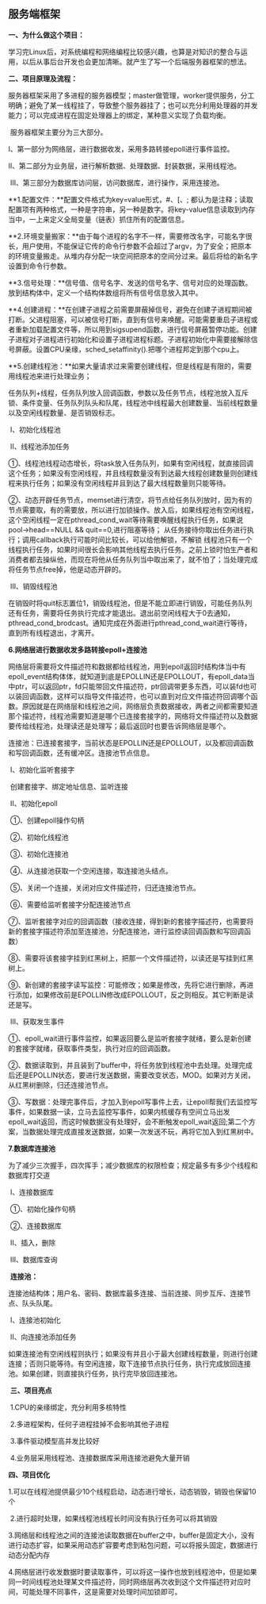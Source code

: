 ## 服务端框架

**一、为什么做这个项目：**

​		学习完Linux后，对系统编程和网络编程比较感兴趣，也算是对知识的整合与运用，以后从事后台开发也会更加清晰。就产生了写一个后端服务器框架的想法。

**二、项目原理及流程：**

​		服务器框架采用了多进程的服务器模型；master做管理，worker提供服务，分工明确；避免了某一线程挂了，导致整个服务器挂了；也可以充分利用处理器的并发能力；可以完成进程在固定处理器上的绑定，某种意义实现了负载均衡。

​		服务器框架主要分为三大部分。

​		Ⅰ、第一部分为网络层，进行数据收发，采用多路转接epoll进行事件监控。

​		Ⅱ、第二部分为业务层，进行解析数据、处理数据、封装数据，采用线程池。

​		Ⅲ、第三部分为数据库访问层，访问数据库，进行操作，采用连接池。

**1.配置文件：**配置文件格式为key=value形式，#、[、; 都认为是注释；读取配置项有两种格式，一种是字符串，另一种是数字。将key-value信息读取到内存当中，一上来定义全局变量（链表）抓住所有的配置信息。

**2.环境变量搬家：**由于每个进程的名字不一样，需要修改名字，可能名字很长，用户使用，不能保证它传的命令行参数不会超过了argv，为了安全；把原本的环境变量搬走。从堆内存分配一块空间把原本的空间分过来。最后将给的新名字设置到命令行参数。

**3.信号处理：**信号值、信号名字、发送的信号名字、信号对应的处理函数。放到结构体中，定义一个结构体数组将所有信号信息放入其中。

**4.创建进程：**在创建子进程之前需要屏蔽掉信号，避免在创建子进程期间被打断。父进程阻塞，可以被信号打断，直到有信号来唤醒。可能需要重启子进程或者重新加载配置文件等，所以用到sigsupend函数，进行信号屏蔽暂停功能。创建子进程对子进程进行初始化和设置子进程进程标题。子进程初始化中需要接解除信号屏蔽。设置CPU亲缘，sched_setaffinity().把哪个进程邦定到那个cpu上。

**5.创建线程池：**如果大量请求过来需要创建线程，但是线程是有限的，需要用线程池来进行处理业务；

任务队列+线程，任务队列放入回调函数，参数以及任务节点，线程池放入互斥锁、条件变量、任务队列队头和队尾，线程池中线程最大创建数量、当前线程数量以及空闲线程数量、是否销毁标志。

​	Ⅰ、初始化线程池

​	Ⅱ、线程池添加任务

​		①、线程池线程动态增长，将task放入任务队列，如果有空闲线程，就直接回调这个任务；如果没有空闲线程，并且线程数量没有到达最大线程创建数量则创建线程来执行任务；如果没有空闲线程并且到达了最大线程数量则只能等待。

​		②、动态开辟任务节点，memset进行清空，将节点给任务队列放时，因为有的节点需要取，有的需要放，所以进行加锁操作。放入后，如果线程池有空闲线程，这个空闲线程一定在pthread_cond_wait等待需要唤醒线程执行任务，如果说pool->head==NULL && quit==0,进行阻塞等待；
从任务接待你取出任务进行执行；调用callback执行可能时间比较长，可以给他解锁，不解锁
线程池只有一个线程执行任务，如果时间很长会影响其他线程去执行任务。之前上锁时怕生产者和消费者都去操纵他，而现在将他从任务队列当中取出来了，就不怕了；当处理完成将任务节点free掉，他是动态开辟的。

​	Ⅲ、销毁线程池

​		在销毁时将quit标志置位1，销毁线程池，但是不能立即进行销毁，可能任务队列还有任务，需要将任务执行完成才能退出。退出前空闲线程大于0去通知，pthread_cond_brodcast。通知完成在外面进行pthread_cond_wait进行等待，直到所有线程退出，才离开。

**6.网络层进行数据收发多路转接epoll+连接池**

​	网络层将需要将文件描述符和数据都给线程池，用到epoll返回时结构体当中有epoll_event结构体体，就知道到底是EPOLLIN还是EPOLLOUT，有epoll_data当中ptr，可以返回ptr，fd只能带回文件描述符，ptr回调带更多东西，可以装fd也可以装回调函数，这样可以指导文件描述符，也可以直到对应文件描述符回调哪个函数。原因就是在网络层和线程池之间，网络层负责数据接收，两者之间都需要知道那个描述符，线程池需要知道是哪个已连接套接字的，网络将文件描述符以及数据要传给线程池，处理读还是处理写；最后返回时也要告诉网络层是哪个。

​	连接池：已连接套接字，当前状态是EPOLLIN还是EPOLLOUT，以及都回调函数和写回调函数，还有缓冲区。连接池节点信息。

​	Ⅰ、初始化监听套接字

​		创建套接字、绑定地址信息、监听连接

​	Ⅱ、初始化epoll

​		①、创建epoll操作句柄

​		②、初始化线程池

​		③、初始化连接池

​		④、从连接池获取一个空闲连接，取连接池头结点。

​		⑤、关闭一个连接，关闭对应文件描述符，归还连接池节点。

​		⑥、需要给监听套接字分配连接池节点

​		⑦、监听套接字对应的回调函数（接收连接，得到新的套接字描述符，也需要将新的套接字描述符添加至连接池，分配连接池，进行监控读回调函数和写回调函数）

​		⑧、需要将该套接字挂到红黑树上，把那一个文件描述符，以读还是写挂到红黑树上。

​		⑨、新创建的套接字读写监控：可能修改；如果是修改，先将它进行删除，再进行添加，如果修改前是EPOLLIN修改成EPOLLOUT，反之则相反。其它判断是读还是写。

​	Ⅲ、获取发生事件

​		①、epoll_wait进行事件监控，如果返回要么是监听套接字就绪，要么是新创建的套接字就绪，获取事件类型，执行对应的回调函数。

​		②、数据读取到，并且装到了buffer中，将任务放到线程池中去处理。处理完成后还是EPOLLIN状态，要进行发送数据，需要改变状态，MOD。如果对方关闭，从红黑树删除，归还连接池节点。

​		③、写数据：处理完事件后，才加入到epoll写事件上去，让epoll帮我们去监控写事件，如果数据一读，立马去监控写事件，如果内核缓存有空间立马出发epoll_wait返回，而这时候数据没有处理好，会不断触发epoll_wait返回;第二个方案，当数据处理完成直接发送数据，如果一次发送不玩，再将它加入到红黑树中。

**7.数据库连接池**

​	为了减少三次握手，四次挥手；减少数据库的权限检查；规定最多有多少个线程和数据库打交道

​		Ⅰ、连接数据库

​			①、初始化操作句柄

​			②、连接数据库

​		Ⅱ、插入，删除

​		Ⅲ、数据库查询

​	**连接池：**

​		连接池结构体；用户名、密码、数据库最多连接、当前连接、同步互斥、连接节点、队头队尾。

​		Ⅰ、连接池初始化

​		Ⅱ、向连接池添加任务

​			如果连接池有空闲线程则执行；如果没有并且小于最大创建线程数量，则进行创建连接；否则只能等待。有空闲连接，取下连接节点执行任务，执行完成放回连接池。如果创建，则直接执行任务，执行完毕放回连接池。



​	**三、项目亮点**

​		1.CPU的亲缘绑定，充分利用多核特性

​		2.多进程架构，任何子进程挂掉不会影响其他子进程

​		3.事件驱动模型高并发比较好

​		4.业务层采用线程池、连接数据库采用连接池避免大量开销

**四、项目优化**

​		1.可以在线程池提供最少10个线程启动，动态进行增长，动态销毁，销毁也保留10个

​		2.进行超时处理，如果线程池线程长时间没有执行任务可以将其销毁

​		3.网络层和线程池之间的连接池读取数据在buffer之中，buffer是固定大小，没有进行动态扩容，如果采用动态扩容要考虑到粘包问题，可以将报头固定，数据进行动态分配内存

​		4.网络层进行收发数据时要读取事件，可以将这一操作也放到线程池中，但是如果同一时间线程池处理某文件描述符，同时网络层再次收到这个文件描述符对应时间，可能处理不同事件，这是需要对处理时间加锁即可。